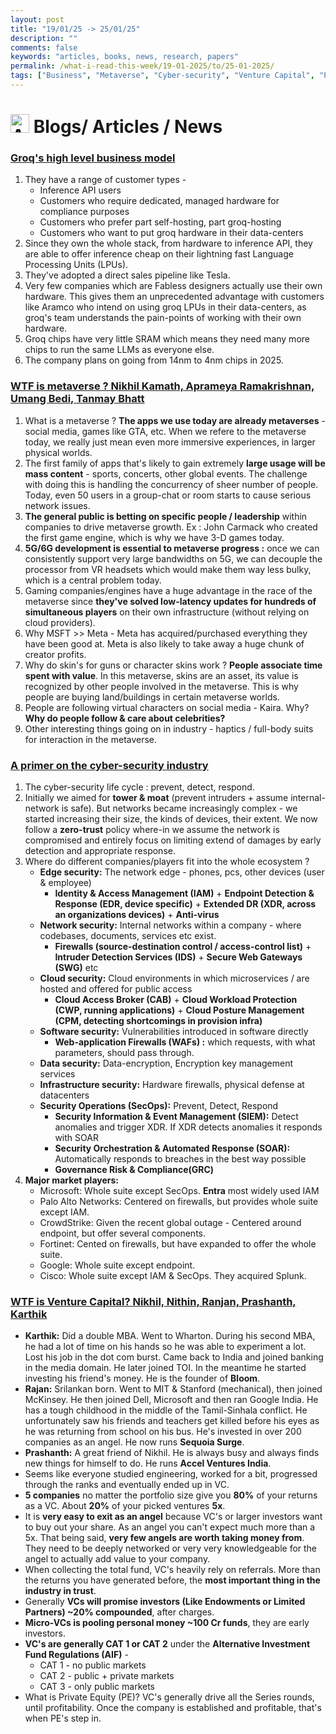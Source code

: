 ```yaml
---
layout: post
title: "19/01/25 -> 25/01/25"
description: ""
comments: false
keywords: "articles, books, news, research, papers"
permalink: /what-i-read-this-week/19-01-2025/to/25-01-2025/
tags: ["Business", "Metaverse", "Cyber-security", "Venture Capital", "Podcasts"]
---
```


# <img src="{{ '/assets/images/icons/newspaper-solid.svg'}}" alt="Articles & Other" style="width: 30px; height: 30px;"> Blogs/ Articles / News

### [Groq's high level business model](https://open.substack.com/pub/chipstrat/p/groqs-business-model-part-1-inference?r=2bjrub&utm_medium=ios)

1. They have a range of customer types -
   - Inference API users
   - Customers who require dedicated, managed hardware for compliance purposes
   - Customers who prefer part self-hosting, part groq-hosting
   - Customers who want to put groq hardware in their data-centers
2. Since they own the whole stack, from hardware to inference API, they are able to offer inference cheap on their lightning fast Language Processing Units (LPUs).
3. They've adopted a direct sales pipeline like Tesla.
4. Very few companies which are Fabless designers actually use their own hardware. This gives them an unprecedented advantage with customers like Aramco who intend on using groq LPUs in their data-centers, as groq's team understands the pain-points of working with their own hardware.
5. Groq chips have very little SRAM which means they need many more chips to run the same LLMs as everyone else.
6. The company plans on going from 14nm to 4nm chips in 2025.

### [WTF is metaverse ? Nikhil Kamath, Aprameya Ramakrishnan, Umang Bedi, Tanmay Bhatt](https://www.youtube.com/watch?v=tWzalcN_Inc&pp=ygUQV1RGIGlzIG1ldGF2ZXJzZQ%3D%3D)

1. What is a metaverse ? **The apps we use today are already metaverses** - social media, games like GTA, etc. When we refere to the metaverse today, we really just mean even more immersive experiences, in larger physical worlds.
2. The first family of apps that's likely to gain extremely **large usage will be mass content** - sports, concerts, other global events. The challenge with doing this is handling the concurrency of sheer number of people. Today, even 50 users in a group-chat or room starts to cause serious network issues.
3. **The general public is betting on specific people / leadership** within companies to drive metaverse growth. Ex : John Carmack who created the first game engine, which is why we have 3-D games today.
4. **5G/6G development is essential to metaverse progress :** once we can consistently support very large bandwidths on 5G, we can decouple the processor from VR headsets which would make them way less bulky, which is a central problem today.
5. Gaming companies/engines have a huge advantage in the race of the metaverse since **they've solved low-latency updates for hundreds of simultaneous players** on their own infrastructure (without relying on cloud providers).
6. Why MSFT >> Meta - Meta has acquired/purchased everything they have been good at. Meta is also likely to take away a huge chunk of creator profits.
7. Why do skin's for guns or character skins work ? **People associate time spent with value**. In this metaverse, skins are an asset, its value is recognized by other people involved in the metaverse. This is why people are buying land/buildings in certain metaverse worlds.
8. People are following virtual characters on social media - Kaira. Why? **Why do people follow & care about celebrities?**
9. Other interesting things going on in industry - haptics / full-body suits for interaction in the metaverse.

### [A primer on the cyber-security industry](https://www.generativevalue.com/p/cybersecurity-primer)

1. The cyber-security life cycle : prevent, detect, respond.
2. Initially we aimed for **tower & moat** (prevent intruders + assume internal-network is safe). But networks became increasingly complex - we started increasing their size, the kinds of devices, their extent. We now follow a **zero-trust** policy where-in we assume the network is compromised and entirely focus on limiting extend of damages by early detection and appropriate response.
3. Where do different companies/players fit into the whole ecosystem ?
   - **Edge security:** The network edge - phones, pcs, other devices (user & employee)
     - **Identity & Access Management (IAM)** + **Endpoint Detection & Response (EDR, device specific)** + **Extended DR (XDR, across an organizations devices)** + **Anti-virus**
   - **Network security:** Internal networks within a company - where codebases, documents, services etc exist.
     - **Firewalls (source-destination control / access-control list)** + **Intruder Detection Services (IDS)** + **Secure Web Gateways (SWG)** etc
   - **Cloud security:** Cloud environments in which microservices / are hosted and offered for public access
     - **Cloud Access Broker (CAB)** + **Cloud Workload Protection (CWP, running applications)** + **Cloud Posture Management (CPM, detecting shortcomings in provision infra)**
   - **Software security:** Vulnerabilities introduced in software directly
     - **Web-application Firewalls (WAFs) :** which requests, with what parameters, should pass through.
   - **Data security:** Data-encryption, Encryption key management services
   - **Infrastructure security:** Hardware firewalls, physical defense at datacenters
   - **Security Operations (SecOps):** Prevent, Detect, Respond
     - **Security Information & Event Management (SIEM):** Detect anomalies and trigger XDR. If XDR detects anomalies it responds with SOAR
     - **Security Orchestration & Automated Response (SOAR):** Automatically responds to breaches in the best way possible
     - **Governance Risk & Compliance(GRC)**
4. **Major market players:**
   - Microsoft: Whole suite except SecOps. **Entra** most widely used IAM
   - Palo Alto Networks: Centered on firewalls, but provides whole suite except IAM.
   - CrowdStrike: Given the recent global outage - Centered around endpoint, but offer several components.
   - Fortinet: Cented on firewalls, but have expanded to offer the whole suite.
   - Google: Whole suite except endpoint.
   - Cisco: Whole suite except IAM & SecOps. They acquired Splunk.

### [WTF is Venture Capital? Nikhil, Nithin, Ranjan, Prashanth, Karthik](https://www.youtube.com/watch?v=zCTm1wHcfkI)

- **Karthik:** Did a double MBA. Went to Wharton. During his second MBA, he had a lot of time on his hands so he was able to experiment a lot. Lost his job in the dot com burst. Came back to India and joined banking in the media domain. He later joined TOI. In the meantime he started investing his friend's money. He is the founder of **Bloom**.
- **Rajan:** Srilankan born. Went to MIT & Stanford (mechanical), then joined McKinsey. He then joined Dell, Microsoft and then ran Google India. He has a tough childhood in the middle of the Tamil-Sinhala conflict. He unfortunately saw his friends and teachers get killed before his eyes as he was returning from school on his bus. He's invested in over 200 companies as an angel. He now runs **Sequoia Surge**.
- **Prashanth:** A great friend of Nikhil. He is always busy and always finds new things for himself to do. He runs **Accel Ventures India**.
- Seems like everyone studied engineering, worked for a bit, progressed through the ranks and eventually ended up in VC.
- **5 companies** no matter the portfolio size give you **80%** of your returns as a VC. About **20%** of your picked ventures **5x**.
- It is **very easy to exit as an angel** because VC's or larger investors want to buy out your share. As an angel you can't expect much more than a 5x. That being said, **very few angels are worth taking money from**. They need to be deeply networked or very very knowledgeable for the angel to actually add value to your company.
- When collecting the total fund, VC's heavily rely on referrals. More than the returns you have generated before, the **most important thing in the industry in trust**.
- Generally **VCs will promise investors (Like Endowments or Limited Partners) ~20% compounded**, after charges.
- **Micro-VCs is pooling personal money ~100 Cr funds**, they are early investors.
- **VC's are generally CAT 1 or CAT 2** under the **Alternative Investment Fund Regulations (AIF)** -
  - CAT 1 - no public markets
  - CAT 2 - public + private markets
  - CAT 3 - only public markets
- What is Private Equity (PE)? VC's generally drive all the Series rounds, until profitability. Once the company is established and profitable, that's when PE's step in.

